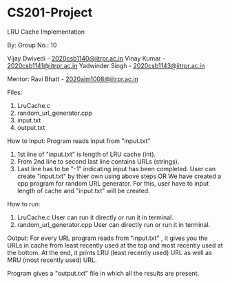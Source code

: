 # CS201-Project
LRU Cache Implementation

By:
Group No.: 10

Vijay Dwivedi     -     2020csb1140@iitrpr.ac.in
Vinay Kumar       -     2020csb1141@iitrpr.ac.in
Yadwinder Singh   -     2020csb1143@iitrpr.ac.in

Mentor:
Ravi Bhatt        -     2020aim1008@iitrpr.ac.in

Files:
1) LruCache.c 
2) random_url_generator.cpp
3) input.txt
4) output.txt

How to Input:
Program reads input from "input.txt"
  1) 1st line of "input.txt" is length of LRU cache (int).
  2) From 2nd line to second last line contains URLs (strings).
  3) Last line has to be "-1" indicating input has been completed.
User can create "input.txt" by thier own using above steps
              OR
We have created a cpp program for random URL generator. For this, user have to input length of cache and "input.txt" will be created.

How to run:
1) LruCache.c 
      User can run it directly or run it in terminal.
2) random_url_generator.cpp
      User can directly run or run it in terminal.

Output:
For every URL program reads from "input.txt" , it gives you the URLs in cache from least recently used at the top and
most recently used at the bottom.
At the end, it prints LRU (least recently used) URL as well as MRU (most recently used) URL.

Program gives a "output.txt" file in which all the results are present.



      
